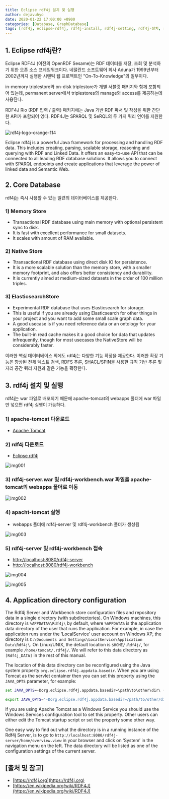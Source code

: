 ```yaml
---
title: Eclipse rdf4j 설치 및 실행
author: dejavuhyo
date: 2020-01-22 17:00:00 +0900
categories: [Database, GraphDatabase]
tags: [rdf4j, eclipse-rdf4j, rdf4j-install, rdf4j-setting, rdf4j-설치, rdf4j-설정, triple-store, triple-repository]
---
```


## 1. Eclipse rdf4j란?
Eclipse RDF4J (이전의 OpenRDF Sesame)는 RDF 데이터를 저장, 조회 및 분석하기 위한 오픈 소스 프레임워크이다. 네덜란드 소프트웨어 회사 Aduna가 1999년부터 2002년까지 실행한 시맨틱 웹 프로젝트인 "On-To-Knowledge"의 일부이다.

in-memory triplestore와 on-disk triplestore가 개별 서블릿 패키지와 함께 포함되어 있는데, permanent server에서 triplestores의 manage와 access를 제공하는데 사용된다.

RDF4J Rio (RDF 입력 / 출력) 패키지에는 Java 기반 RDF 파서 및 작성을 위한 간단한 API가 포함되어 있다. RDF4J는 SPARQL 및 SeRQL의 두 가지 쿼리 언어를 지원한다.

![rdf4j-logo-orange-114](/assets/img/2020-01-22-eclipse-rdf4j/rdf4j-logo-orange-114.png)

Eclipse rdf4j is a powerful Java framework for processing and handling RDF data. This includes creating, parsing, scalable storage, reasoning and querying with RDF and Linked Data. It offers an easy-to-use API that can be connected to all leading RDF database solutions. It allows you to connect with SPARQL endpoints and create applications that leverage the power of linked data and Semantic Web.

## 2. Core Database
rdf4j는 즉시 사용할 수 있는 일련의 데이터베이스를 제공한다.

### 1) Memory Store

* Transactional RDF database using main memory with optional persistent sync to disk.
* It is fast with excellent performance for small datasets.
* It scales with amount of RAM available.

### 2) Native Store

* Ttransactional RDF database using direct disk IO for persistence.
* It is a more scalable solution than the memory store, with a smaller memory footprint, and also offers better consistency and durability.
* It is currently aimed at medium-sized datasets in the order of 100 million triples.

### 3) ElasticsearchStore

* Experimental RDF database that uses Elasticsearch for storage.
* This is useful if you are already using Elasticsearch for other things in your project and you want to add some small scale graph data.
* A good usecase is if you need reference data or an ontology for your application.
* The built-in read cache makes it a good choice for data that updates infrequently, though for most usecases the NativeStore will be considerably faster.

이러한 핵심 데이터베이스 외에도 rdf4j는 다양한 기능 확장을 제공한다. 이러한 확장 기능은 향상된 전체 텍스트 검색, RDFS 추론, SHACL/SPIN을 사용한 규칙 기반 추론 및 지리 공간 쿼리 지원과 같은 기능을 확장한다.

## 3. rdf4j 설치 및 실행
rdf4j는 war 파일로 배포되기 때문에 apache-tomcat의 webapps 폴더에 war 파일만 넣으면 rdf4j 실행이 가능하다.

### 1) apache-tomcat 다운로드

* [Apache Tomcat](http://tomcat.apache.org)

### 2) rdf4j 다운로드

* [Eclipse rdf4j](https://rdf4j.org/download)

![img001](/assets/img/2020-01-22-eclipse-rdf4j/img001.png)

### 3) rdf4j-server.war 및 rdf4j-workbench.war 파일을 apache-tomcat의 webapps 폴더로 이동

![img002](/assets/img/2020-01-22-eclipse-rdf4j/img002.png)

### 4) apacht-tomcat 실행

* webapps 폴더에 rdf4j-server 및 rdf4j-workbench 폴더가 생성됨

![img003](/assets/img/2020-01-22-eclipse-rdf4j/img003.png)

### 5) rdf4j-server 및 rdf4j-workbench 접속

* <http://localhost:8080/rdf4j-server>
* <http://localhost:8080/rdf4j-workbench>

![img004](/assets/img/2020-01-22-eclipse-rdf4j/img004.png)

![img005](/assets/img/2020-01-22-eclipse-rdf4j/img005.png)

## 4. Application directory configuration
The Rdf4j Server and Workbench store configuration files and repository data in a single directory (with subdirectories). On Windows machines, this directory is `%APPDATA%\Rdf4j\` by default, where `%APPDATA%` is the application data directory of the user that runs the application. For example, in case the application runs under the ‘LocalService’ user account on Windows XP, the directory is `C:\Documents and Settings\LocalService\Application Data\Rdf4j\`. On Linux/UNIX, the default location is `$HOME/.Rdf4j/`, for example `/home/tomcat/.rdf4j/`. We will refer to this data directory as `[Rdf4j_DATA]` in the rest of this manual.

The location of this data directory can be reconfigured using the Java system property `org.eclipse.rdf4j.appdata.basedir`. When you are using Tomcat as the servlet container then you can set this property using the `JAVA_OPTS` parameter, for example:

```bat
set JAVA_OPTS=-Dorg.eclipse.rdf4j.appdata.basedir=\path\to\other\dir\ (on Windows)
```

```sh
export JAVA_OPTS='-Dorg.eclipse.rdf4j.appdata.basedir=/path/to/other/dir/' (on Linux/UNIX)
```

If you are using Apache Tomcat as a Windows Service you should use the Windows Services configuration tool to set this property. Other users can either edit the Tomcat startup script or set the property some other way.

One easy way to find out what the directory is in a running instance of the Rdf4j Server, is to go to `http://localhost:8080/rdf4j-server/home/overview.view` in your browser and click on ‘System’ in the navigation menu on the left. The data directory will be listed as one of the configuration settings of the current server.

## [출처 및 참고]
* [https://rdf4j.org](https://rdf4j.org)
* [https://en.wikipedia.org/wiki/RDF4J](https://en.wikipedia.org/wiki/RDF4J)
